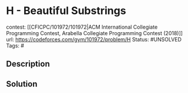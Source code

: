 # H - Beautiful Substrings

contest: [[CFICPC/101972/101972|ACM International Collegiate Programming Contest, Arabella Collegiate Programming Contest (2018)]]
url: https://codeforces.com/gym/101972/problem/H
Status: #UNSOLVED
Tags: #

## Description

## Solution

